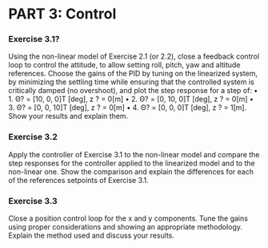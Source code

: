 # PART 3: Control
### Exercise 3.1?
Using the non-linear model of Exercise 2.1 (or 2.2), close a feedback control loop to control
the attitude, to allow setting roll, pitch, yaw and altitude references. Choose the gains of
the PID by tuning on the linearized system, by minimizing the settling time while ensuring
that the controlled system is critically damped (no overshoot), and plot the step response
for a step of:
• 1. Θ? = [10, 0, 0]T
[deg], z
? = 0[m]
• 2. Θ? = [0, 10, 0]T
[deg], z
? = 0[m]
• 3. Θ? = [0, 0, 10]T
[deg], z
? = 0[m]
• 4. Θ? = [0, 0, 0]T
[deg], z
? = 1[m].
Show your results and explain them.
### Exercise 3.2
Apply the controller of Exercise 3.1 to the non-linear model and compare the step responses
for the controller applied to the linearized model and to the non-linear one. Show the
comparison and explain the differences for each of the references setpoints of Exercise 3.1.
### Exercise 3.3
Close a position control loop for the x and y components. Tune the gains using proper
considerations and showing an appropriate methodology. Explain the method used and
discuss your results.
